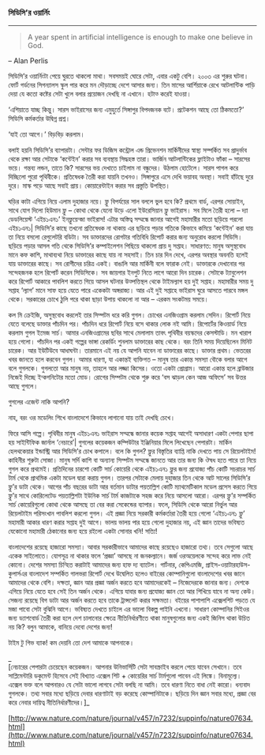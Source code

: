 ### সিডিসি’র ওয়ার্নিং

---

> A year spent in artificial intelligence is enough to make one believe in God.
>
> – Alan Perlis

সিডিসি’র ওয়ার্নিংটা পেয়ে ঘুরতে থাকলো মাথা। সবসময়ই ঘোরে সেটা, এবার একটু বেশি। ২০০৩ এর শুরুর ঘটনা। ফোর্ট গর্ডনের সিগন্যালস স্কুল পার করে মন দৌড়াচ্ছে দেশে আসার জন্য। তিন মাসের আর্শিয়াকে রেখে আটলান্টিক পাড়ি দেয়া যে কতো কষ্টের সেটা খুলে বলার প্রয়োজন দেখছি না এখানে। হটাত্‍ করেই যাওয়া।

‘এশিয়াতে যাচ্ছ কিন্তু। সারস ভাইরাসের জন্য এমুহুর্তে সিঙ্গাপুর বিপদজনক বটে। প্রটেকশন আছে তো ঠিকমতো?’ সিডিসি কর্মকর্তার উদ্বিগ্ন প্রশ্ন।

‘যাই তো আগে।’ বিড়বিড় করলাম।

বলাই হয়নি সিডিসি’র ব্যাপারটা। সেন্টার ফর ডিজিস কন্ট্রোল এন্ড প্রিভেনশন মার্কিনীদের স্বাস্থ্য সম্পর্কিত সব প্রাদুর্ভাব থেকে রক্ষা আর সেটাকে ‘কন্টেইন’ করার সব ব্যবস্থায় সিদ্ধহস্ত তারা। ভার্জিন আটলান্টিকের ফ্লাইটাও ফাঁকা – সারসের ভয়ে। গন্তব্য লন্ডন, তাতে কি? সারসের ভয় দেখাতে চাইলাম না বন্ধুদের। উঠলাম হোটেলে। সারস পাগল করে দিচ্ছিলো পুরো পৃথিবীকে। প্রতিষেধক তৈরী করা যায়নি তখনও। সিঙ্গাপুরে এসে দেখি ভয়াবহ অবস্থা। সবাই হাঁটছে দুরে দুরে। মাস্ক পড়ে আছে সবাই প্রায়। কোয়ারেন্টাইন করার সব প্রস্তুতি উপস্থিত।

ঘড়ির কাটা এগিয়ে নিয়ে এলাম দুহাজার নয়ে। ফ্লু বিপর্যয়ের সাল বললে ভুল হবে কি? প্রথমে বার্ড, এরপর সোয়াইন, সাথে যোগ দিলো হিউমান ফ্লু – কোথা থেকে যেনো উড়ে এলো ইউরেসিয়ান ফ্লু ভাইরাস। সব মিলে তৈরী হলো – দ্যা ডেডলিয়েস্ট ‘এইচ১এন১’ ইনফ্লুয়েন্জা ভাইরাস! এটার অস্তিত্ব সম্মন্ধে জানার আগেই মহামারীর মতো ছড়িয়ে পরলো এইচ১এন১\| সিডিসি’র কাছে তখনো প্রতিষেধক না থাকায় এর ছড়িয়ে পড়ার গতিকে কিভাবে কমিয়ে ‘কন্টেইন’ করা যায় তা নিয়ে বসলো রেগুলেটরি বডিটা। সব ডাক্তারদের রোগটার গতিবিধি রিপোর্ট করার জন্য অনুরোধ করলো সিডিসি। ছড়িয়ে পড়ার আসল গতি থেকে সিডিসি’র কম্পাইলেশন পিছিয়ে থাকলো প্রায় দু সপ্তাহ। সাধারণত: মানুষ অসুস্থবোধ মানে কফ কাশি, মাথাব্যথা নিয়ে ডাক্তারের কাছে যায় না সহসাই। তিন চার দিন দেখে, এরপর অবস্থার অবনতি হলেই যায় ডাক্তারের কাছে। সব রোগীদের চরিত্র একই। বাঙালি আর মার্কিনী বলে ফারাক নেই। ডাক্তারকে দেখানোর পর সন্দেহজনক হলে রিপোর্ট করেন সিডিসিকে। সব জায়গার ইনপুট নিতে লাগে আরো দিন চারেক। সেটাকে ট্যাবুলেশন করে রিপোর্ট আকারে পাবলিশ করতে গিয়ে আসল ঘটনার উত্পত্তিস্থল থেকে টাইমল্যাগ হয় দুই সপ্তাহ। মহামারীর সময় দু সপ্তাহ ‘ল্যাগ’ মানে সাফ হয়ে যেতে পারে একেকটা অঙ্গরাজ্য। আর এই দুই সপ্তাহে ভাইরাস ঘুরে আসতে পারবে মঙ্গল থেকে। সরকারের চোখে ঠুলি পরে থাকা ছাড়া উপায় থাকলো না আর – এরকম সংকটময় সময়ে।

কল মি ক্রেইজি, অসুস্থবোধ করলেই তার সিম্পটম ধরে করি গুগল। চোখের এনজিওগ্রাম করলাম সেদিন। রিপোর্ট নিয়ে যেতে বলেছে ডাক্তার পাঁচদিন পর। পাঁচদিন ধরে রিপোর্ট নিয়ে বসে থাকার লোক নই আমি। রিপোর্টের কিওয়ার্ড নিয়ে করলাম গুগল ইমেজ সার্চ। আমার এনজিওগ্রামের ছবির সাথে মেলালাম তাবৎ পৃথিবীর বয়স্কদের কেসস্টাডি। মন খারাপ হয়ে গেলো। পাঁচদিন পর একই গল্পের ভাঙ্গা রেকর্ডিং শুনলাম ডাক্তারের কাছ থেকে। বরং তিনি সময় দিয়েছিলেন মিনিট চারেক। আর ইউটিউবে আধাঘন্টা। তারমানে এই নয় যে আপনি যাবেন না ডাক্তারের কাছে। ডাক্তার প্রথম। ভেতরের খবর জানতে হলে করবেন গুগল। আমার ধারণা, যা একান্তই ব্যক্তিগত – মানুষ তার একান্ত সমস্যা বৌকে বলার আগে বলে গুগলকে। গুগলতো আর মানুষ নয়, তাহলে আর লজ্জা কিসের। ওতো একটা প্রোগ্রাম। আরো একান্ত হলে ব্রাউজার নিজেই দিচ্ছে ইন্কগনিটোর মতো মোড। রোগের সিম্পটম থেকে শুরু করে ‘বস ঝাড়ল কেন আজ অফিসে’ সব উত্তর আছে গুগলে।

গুগলের এজেন্ট নাকি আপনি?

নাহ, বরং ওর মডেলিং শিখে বাংলাদেশে কিভাবে লাগানো যায় তাই দেখছি চেখে।

ফিরে আসি গল্পে। পৃথিবীর মানুষ এইচ১এন১ ভাইরাস সম্মন্ধে জানার কয়েক সপ্তাহ আগেই অসাধারণ একটা পেপার ছাপা হয় সাইন্টিফিক জার্নাল ‘নেচারে’\| গুগলের কয়েকজন কম্পিউটার ইঞ্জিনিয়ার মিলে লিখেছেন পেপারটা। মার্কিন হেলথকেয়ার ইন্ডাস্ট্রি আর সিডিসি’র চোখ কপালে। বলে কি গুগল? ফ্লুর বিস্তৃতির ব্যাপ্তি নাকি দেখতে পায় সে রিয়েলটাইম! কাহিনীর শুরুটা সোজা। মানুষ সর্দি কাশি বা অন্যান্য সিম্পটম সম্মন্ধে জানতে আর তার জন্য কি ঔষধ হতে পারে তা নিয়ে গুগল করে প্রথমেই। প্রতিদিনের চারশো কোটি সার্চ কোয়েরি থেকে এইচ১এন১ ফ্লুর জন্য প্রযোজ্য পাঁচ কোটি সচরাচর সার্চ টার্ম থেকে প্রাথমিক একটা মডেল দ্বারা করায় গুগল। তারপর সেটাকে মেলায় দুহাজার তিন থেকে আট সালের সিডিসি’র ফ্লু’র ডাটা থেকে। আগের পাঁচ বছরের ডাটা আর বর্তমান ডাটার পয়তাল্লিশ কোটি ম্যাথমেটিকাল মডেল প্রসেস করতে গিয়ে ফ্লু’র সাথে কোরিলেটেড পয়তাল্লিশটা ইউনিক সার্চ টার্ম কাজটাকে সহজ করে নিয়ে আসলো আরো। এরপর ফ্লু’র সম্পর্কিত সার্চ কোয়েরিগুলো কোথা থেকে আসছে তা বের করা সেকেন্ডের ব্যাপার। ফলে, সিডিসি থেকে আরো নির্ভুল আর রিয়েলটাইম পরিসংখান পাবলিশ করলো গুগল। এই প্রজ্ঞা নিয়ে সরকারী কর্মকর্তারা তৈরী হয়ে গেলো ‘এইচ১এন১ ফ্লু’ মহামারী আকার ধারণ করার সপ্তাহ দুই আগে। ভালয় ভালয় পার হয়ে গেলো দুহাজার নয়, এই জ্ঞান তাদের ভবিষ্যত যেকোনো মহামারী ঠেকানোর জন্য হয়ে রইলো একটা সোনার খনি! সত্যি!

বাংলাদেশের রয়েছে হাজারো সমস্যা। আবার সরকারীভাবে আমাদের কাছে রয়েছেও হাজারো তথ্য। তবে সেগুলো আছে একেক সাইলোতে। যোগসূত্র না থাকার ফলে ‘প্রজ্ঞা’ আসছে না জনকল্যানে। জর্জ ওরঅয়েলকে সন্দেহ করে লাভ নেই কোনো। দেশের সমস্যা চিন্হিত করাটাই আমাদের জন্য হাফ দ্য ব্যাটেল। গার্টনার, কেপিএমজি, প্রাইস-ওয়াটারহাউস-কুপার্সএর বাংলাদেশ সম্পর্কিত গালভরা রিপোর্ট দেখে উদ্বেলিত হলেও বাইরের কোম্পানিগুলো বাংলাদেশের খবর জানে আমাদের থেকে বেশি। দক্ষতা, জ্ঞান আর প্রজ্ঞা অর্জন করতে হবে আমাদেরকেই – নিজেদেরকে জানার জন্য। দেশকে এগিয়ে নিয়ে যেতে হবে সেই তিন অর্জন থেকে। এগিয়ে যাবার জন্য প্রযোজ্য জ্ঞান তো আর শিখিয়ে যাবে না অন্য কেউ। সেজন্য রয়েছে বিগ ডাটা আর অর্জন করতে হবে তাকে ট্রান্সলেট করার সক্ষমতা। বইয়ের পাশাপাশি এক্সেলশিট পড়তে যে মজা পাবো সেটা বুঝিনি আগে। ভবিষ্যত দেখতে চাইলে এর ভালো বিকল্প পাইনি এখনো। সাধারণ কোম্পানির সিইওর জন্য ড্যাশবোর্ড তৈরী করা হলে দেশ চালানোর ক্ষেত্রে নীতিনির্ধারণীতে থাকা মানুষগুলোর জন্য একই জিনিস থাকা উচিত নয় কি? বলুন আমাকে, বানিয়ে দেবো দেশের জন্য!

টাইম টু গিভ ব্যাক! কম দেয়নি তো দেশ আমাকে আপনাকে।

_  
\[নেচারের পেপারটা চেয়েছেন কয়েকজন। আপনার উনিভার্সিটি সেটা সাবস্ক্রাইব করলে পেয়ে যাবেন সেখানে। তবে সাপ্লিমেন্টারি ডকুমেন্ট হিসেবে সেই বিখ্যাত এক্সেল শিট + কোয়েরির সার্চ টার্মগুলো পাবেন এই লিঙ্কে। বিনামূল্যে। এক্সেল ভক্ত বলে আপনারও যে সেটা ভালো লাগবে সেটা বলছি না আমি। তবে ধারণা নিতে বাধা নেই কারো। ধন্যবাদ গুগলকে। তথ্য সবার মধ্যে ছড়িয়ে দেবার ধারণাটাই বড় করেছে কোম্পানিটাকে। ছড়িয়ে দিন জ্ঞান সবার মধ্যে, প্রজ্ঞা বের করে নেবার দায়িত্ব নীতিনির্ধারণীদের।\]_

[http://www.nature.com/nature/journal/v457/n7232/suppinfo/nature07634.html](http://www.nature.com/nature/journal/v457/n7232/suppinfo/nature07634.html)

